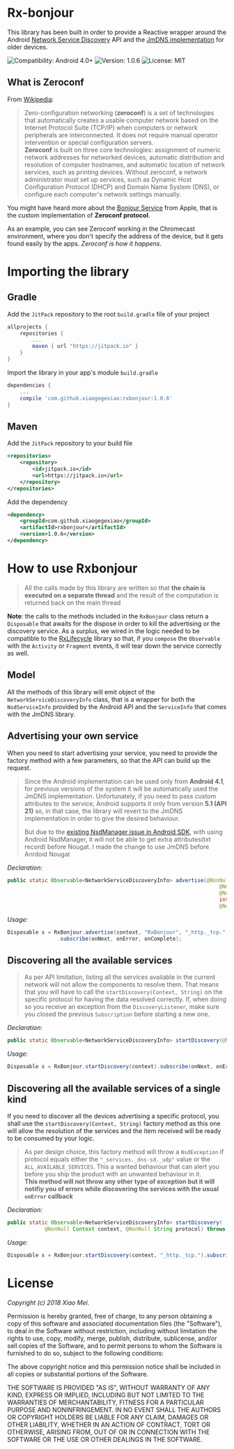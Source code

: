 # Rx-bonjour
This library has been built in order to provide a Reactive wrapper around the Android [Network Service Discovery][nsd] API and the [JmDNS implementation][jmdns] for older devices.  

![Compatibility: Android 4.0+](https://img.shields.io/badge/compatibility-Android%204.0%2B-green.svg)
![Version: 1.0.6](https://img.shields.io/badge/version-1.0.6-green.svg)
![License: MIT](https://img.shields.io/badge/license-MIT-blue.svg)
## What is Zeroconf
From [Wikipedia][wikipedia-zeroconf]:
> Zero-configuration networking (**zeroconf**) is a set of technologies that automatically creates a usable computer network based on the Internet Protocol Suite (TCP/IP) when computers or network peripherals are interconnected. It does not require manual operator intervention or special configuration servers.  
**Zeroconf** is built on three core technologies: assignment of numeric network addresses for networked devices, automatic distribution and resolution of computer hostnames, and automatic location of network services, such as printing devices. Without zeroconf, a network administrator must set up services, such as Dynamic Host Configuration Protocol (DHCP) and Domain Name System (DNS), or configure each computer's network settings manually.

You might have heard more about the [Bonjour Service][bonjour] from Apple, that is the custom implementation of **Zeroconf protocol**.

As an example, you can see Zeroconf working in the Chromecast environment, where you don't specify the address of the device, but it gets found easily by the apps. *Zeroconf is how it happens*.

# Importing the library
## Gradle
Add the ```JitPack``` repository to the root ```build.gradle``` file of your project
```groovy
allprojects {
	repositories {
		...
		maven { url "https://jitpack.io" }
	}
}
```

Import the library in your app's module ```build.gradle```
```groovy
dependencies {
    ...
    compile 'com.github.xiaogegexiao:rxbonjour:1.0.6'
}
```

## Maven
Add the ```JitPack``` repository to your build file
```xml
<repositories>
	<repository>
	    <id>jitpack.io</id>
	    <url>https://jitpack.io</url>
	</repository>
</repositories>
```

Add the dependency
```xml
<dependency>
    <groupId>com.github.xiaogegexiao</groupId>
    <artifactId>rxbonjour</artifactId>
    <version>1.0.6</version>
</dependency>
```

# How to use Rxbonjour
>All the calls made by this library are written so that **the chain is executed on a separate thread** and the result of the computation is returned back on the main thread


**Note**: the calls to the methods included in the ```RxBonjour``` class return a ```Disposable``` that awaits for the dispose in order to kill the advertising or the discovery service. As a surplus, we wired in the logic needed to be compatible to the [RxLifecycle][rxlifecycle] library so that, if you ```compose``` the ```Observable``` with the ```Activity``` or ```Fragment``` events, it will tear down the service correctly as well.

## Model
All the methods of this library will emit object of the ```NetworkServiceDiscoveryInfo``` class, that is a wrapper for both the ```NsdServiceInfo``` provided by the Android API and the ```ServiceInfo``` that comes with the JmDNS library.
## Advertising your own service
When you need to start advertising your service, you need to provide the factory method with a few parameters, so that the API can build up the request.

>Since the Android implementation can be used only from **Android 4.1**, for previous versions of the system it will be automatically used the JmDNS implementation. Unfortunately, if you need to pass custom attributes to the service, Android supports it only from version **5.1 (API 21)** so, in that case, the library will revert to the JmDNS implementation in order to give the desired behaviour.
>
>But due to the [existing NsdManager issue in Android SDK][txt-record-issue], with using Android NsdManager, it will not be able to get extra attributes(txt record) before Nougat. I made the change to use JmDNS before Anrdoid Nougat

*Declaration:*  

```java
public static Observable<NetworkServiceDiscoveryInfo> advertise(@NonNull Context context,
                                                                    @NonNull String serviceName,
                                                                    @NonNull String serviceLayer,
                                                                    int servicePort,
                                                                    @Nullable Map<String, String> attributes)
```

*Usage:*

```java
Disposable s = RxBonjour.advertise(context, "RxBonjour", "_http._tcp.", 8888, getAttributes())
                .subscribe(onNext, onError, onComplete);
```

## Discovering all the available services
>As per API limitation, listing all the services available in the current network will not allow the components to resolve them. That means that you will have to call the ```startDiscovery(Context, String)``` on the specific protocol for having the data resolved correctly. If, when doing so you receive an exception from the ```DiscoveryListener```, make sure you closed the previous ```Subscription``` before starting a new one.

*Declaration:*  

```java
public static Observable<NetworkServiceDiscoveryInfo> startDiscovery(@NonNull Context context)
```

*Usage:*

```java
Disposable s = RxBonjour.startDiscovery(context).subscribe(onNext, onError, onComplete);
```

## Discovering all the available services of a single kind
If you need to discover all the devices advertising a specific protocol, you shall use the ```startDiscovery(Context, String)``` factory method as this one will allow the resolution of the services and the item received will be ready to be consumed by your logic.

>As per design choice, this factory method will throw a ```NsdException``` if protocol equals either the ```"_services._dns-sd._udp"``` value or the ```ALL_AVAILABLE_SERVICES```. This a wanted behaviour that can alert you before you ship the product with an unwanted behaviour in it.  
**This method will not throw any other type of exception but it will notifiy you of errors while discovering the services with the usual ```onError``` callback**

*Declaration:*  

```java
public static Observable<NetworkServiceDiscoveryInfo> startDiscovery(
            @NonNull Context context, @NonNull String protocol) throws NsdException
```

*Usage:*

```java
Disposable s = RxBonjour.startDiscovery(context, "_http._tcp.").subscribe(onNext, onError, onComplete);
```

# License

*Copyright (c) 2018 Xiao Mei.*

Permission is hereby granted, free of charge, to any person obtaining a copy of this software and associated documentation files (the "Software"), to deal in the Software without restriction, including without limitation the rights to use, copy, modify, merge, publish, distribute, sublicense, and/or sell copies of the Software, and to permit persons to whom the Software is furnished to do so, subject to the following conditions:

The above copyright notice and this permission notice shall be included in all copies or substantial portions of the Software.

THE SOFTWARE IS PROVIDED "AS IS", WITHOUT WARRANTY OF ANY KIND, EXPRESS OR IMPLIED, INCLUDING BUT NOT LIMITED TO THE WARRANTIES OF MERCHANTABILITY, FITNESS FOR A PARTICULAR PURPOSE AND NONINFRINGEMENT. IN NO EVENT SHALL THE AUTHORS OR COPYRIGHT HOLDERS BE LIABLE FOR ANY CLAIM, DAMAGES OR OTHER LIABILITY, WHETHER IN AN ACTION OF CONTRACT, TORT OR OTHERWISE, ARISING FROM, OUT OF OR IN CONNECTION WITH THE SOFTWARE OR THE USE OR OTHER DEALINGS IN THE SOFTWARE.

[nsd]: <http://developer.android.com/training/connect-devices-wirelessly/nsd.html>
[jmdns]: <https://github.com/jmdns/jmdns>
[wikipedia-zeroconf]: <https://en.wikipedia.org/wiki/Zero-configuration_networking>
[bonjour]: <http://www.apple.com/support/bonjour/>
[rxlifecycle]: <https://github.com/trello/RxLifecycle>
[txt-record-issue]: <https://issuetracker.google.com/issues/37020436>
